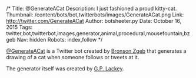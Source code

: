 /*
Title: @GenerateACat
Description: I just fashioned a proud kitty-cat.
Thumbnail: /content/bots/bot,twitterbots/images/GenerateACat.png
Link: http://twitter.com/GenerateACat
Author: botsheeter.py
Date: October 16, 2015
Tags: twitter,bot,twitterbot,images,generator,animal,procedural,mousefountain,bzgeb
Nav: hidden
Robots: index,follow
*/

[@GenerateACat](https://twitter.com/GenerateACat) is a Twitter bot created by [Bronson Zgeb](https://twitter.com/bzgeb) that generates a drawing of a cat when someone follows or tweets at it.

The generator itself was created by [G.P. Lackey](https://twitter.com/mousefountain).



